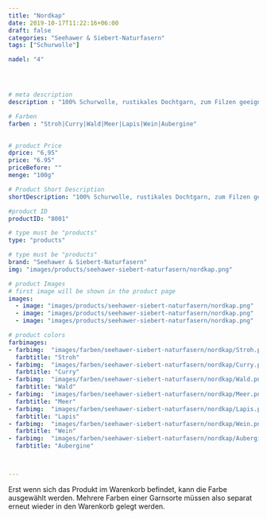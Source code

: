 ```yaml
---
title: "Nordkap"
date: 2019-10-17T11:22:16+06:00
draft: false
categories: "Seehawer & Siebert-Naturfasern"
tags: ["Schurwolle"]

nadel: "4"	




# meta description
description : "100% Schurwolle, rustikales Dochtgarn, zum Filzen geeignet"

# Farben
farben : "Stroh|Curry|Wald|Meer|Lapis|Wein|Aubergine"
         

# product Price
dprice: "6,95"
price: "6.95"
priceBefore: ""
menge: "100g"

# Product Short Description
shortDescription: "100% Schurwolle, rustikales Dochtgarn, zum Filzen geeignet"

#product ID
productID: "8001"

# type must be "products"
type: "products"

# type must be "products"
brand: "Seehawer & Siebert-Naturfasern"
img: "images/products/seehawer-siebert-naturfasern/nordkap.png"   

# product Images
# first image will be shown in the product page
images:
  - image: "images/products/seehawer-siebert-naturfasern/nordkap.png"
  - image: "images/products/seehawer-siebert-naturfasern/nordkap.png"
  - image: "images/products/seehawer-siebert-naturfasern/nordkap.png"

# product colors
farbimages:
- farbimg:  "images/farben/seehawer-siebert-naturfasern/nordkap/Stroh.png"	
  farbtitle: "Stroh"
- farbimg:  "images/farben/seehawer-siebert-naturfasern/nordkap/Curry.png"	
  farbtitle: "Curry"
- farbimg:  "images/farben/seehawer-siebert-naturfasern/nordkap/Wald.png"	
  farbtitle: "Wald"
- farbimg:  "images/farben/seehawer-siebert-naturfasern/nordkap/Meer.png"	
  farbtitle: "Meer"
- farbimg:  "images/farben/seehawer-siebert-naturfasern/nordkap/Lapis.png"	
  farbtitle: "Lapis"
- farbimg:  "images/farben/seehawer-siebert-naturfasern/nordkap/Wein.png"	
  farbtitle: "Wein"
- farbimg:  "images/farben/seehawer-siebert-naturfasern/nordkap/Aubergine.png"	
  farbtitle: "Aubergine"



---
```


Erst wenn sich das Produkt im Warenkorb befindet, kann die Farbe ausgewählt werden.
Mehrere Farben einer Garnsorte müssen also separat erneut wieder in den Warenkorb gelegt werden.
